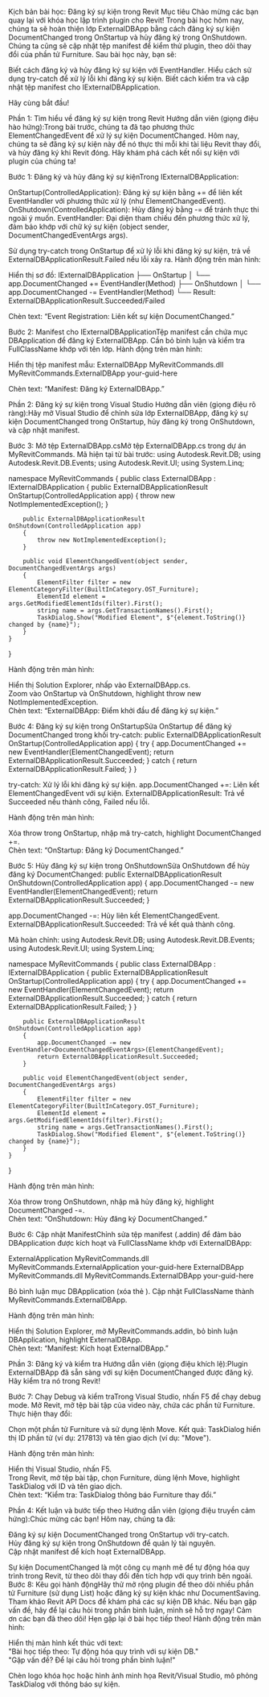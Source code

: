Kịch bản bài học: Đăng ký sự kiện trong Revit
Mục tiêu
Chào mừng các bạn quay lại với khóa học lập trình plugin cho Revit! Trong bài học hôm nay, chúng ta sẽ hoàn thiện lớp ExternalDBApp bằng cách đăng ký sự kiện DocumentChanged trong OnStartup và hủy đăng ký trong OnShutdown. Chúng ta cũng sẽ cập nhật tệp manifest để kiểm thử plugin, theo dõi thay đổi của phần tử Furniture. Sau bài học này, bạn sẽ:

Biết cách đăng ký và hủy đăng ký sự kiện với EventHandler.
Hiểu cách sử dụng try-catch để xử lý lỗi khi đăng ký sự kiện.
Biết cách kiểm tra và cập nhật tệp manifest cho IExternalDBApplication.

Hãy cùng bắt đầu!

Phần 1: Tìm hiểu về đăng ký sự kiện trong Revit
Hướng dẫn viên (giọng điệu hào hứng):Trong bài trước, chúng ta đã tạo phương thức ElementChangedEvent để xử lý sự kiện DocumentChanged. Hôm nay, chúng ta sẽ đăng ký sự kiện này để nó thực thi mỗi khi tài liệu Revit thay đổi, và hủy đăng ký khi Revit đóng. Hãy khám phá cách kết nối sự kiện với plugin của chúng ta!

Bước 1: Đăng ký và hủy đăng ký sự kiệnTrong IExternalDBApplication:

OnStartup(ControlledApplication): Đăng ký sự kiện bằng += để liên kết EventHandler với phương thức xử lý (như ElementChangedEvent).
OnShutdown(ControlledApplication): Hủy đăng ký bằng -= để tránh thực thi ngoài ý muốn.
EventHandler: Đại diện tham chiếu đến phương thức xử lý, đảm bảo khớp với chữ ký sự kiện (object sender, DocumentChangedEventArgs args).

Sử dụng try-catch trong OnStartup để xử lý lỗi khi đăng ký sự kiện, trả về ExternalDBApplicationResult.Failed nếu lỗi xảy ra.
Hành động trên màn hình:  

Hiển thị sơ đồ:  IExternalDBApplication
├── OnStartup
│   └── app.DocumentChanged += EventHandler<DocumentChangedEventArgs>(Method)
├── OnShutdown
│   └── app.DocumentChanged -= EventHandler<DocumentChangedEventArgs>(Method)
└── Result: ExternalDBApplicationResult.Succeeded/Failed


Chèn text: “Event Registration: Liên kết sự kiện DocumentChanged.”


Bước 2: Manifest cho IExternalDBApplicationTệp manifest cần chứa mục DBApplication để đăng ký ExternalDBApp. Cần bỏ bình luận và kiểm tra FullClassName khớp với tên lớp.
Hành động trên màn hình:  

Hiển thị tệp manifest mẫu:  <AddIn Type="DBApplication">
    <Name>ExternalDBApp</Name>
    <Assembly>MyRevitCommands.dll</Assembly>
    <FullClassName>MyRevitCommands.ExternalDBApp</FullClassName>
    <ClientId>your-guid-here</ClientId>
</AddIn>


Chèn text: “Manifest: Đăng ký ExternalDBApp.”




Phần 2: Đăng ký sự kiện trong Visual Studio
Hướng dẫn viên (giọng điệu rõ ràng):Hãy mở Visual Studio để chỉnh sửa lớp ExternalDBApp, đăng ký sự kiện DocumentChanged trong OnStartup, hủy đăng ký trong OnShutdown, và cập nhật manifest.

Bước 3: Mở tệp ExternalDBApp.csMở tệp ExternalDBApp.cs trong dự án MyRevitCommands. Mã hiện tại từ bài trước:
using Autodesk.Revit.DB;
using Autodesk.Revit.DB.Events;
using Autodesk.Revit.UI;
using System.Linq;

namespace MyRevitCommands
{
    public class ExternalDBApp : IExternalDBApplication
    {
        public ExternalDBApplicationResult OnStartup(ControlledApplication app)
        {
            throw new NotImplementedException();
        }

        public ExternalDBApplicationResult OnShutdown(ControlledApplication app)
        {
            throw new NotImplementedException();
        }

        public void ElementChangedEvent(object sender, DocumentChangedEventArgs args)
        {
            ElementFilter filter = new ElementCategoryFilter(BuiltInCategory.OST_Furniture);
            ElementId element = args.GetModifiedElementIds(filter).First();
            string name = args.GetTransactionNames().First();
            TaskDialog.Show("Modified Element", $"{element.ToString()} changed by {name}");
        }
    }
}

Hành động trên màn hình:  

Hiển thị Solution Explorer, nhấp vào ExternalDBApp.cs.  
Zoom vào OnStartup và OnShutdown, highlight throw new NotImplementedException.  
Chèn text: “ExternalDBApp: Điểm khởi đầu để đăng ký sự kiện.”


Bước 4: Đăng ký sự kiện trong OnStartupSửa OnStartup để đăng ký DocumentChanged trong khối try-catch:
public ExternalDBApplicationResult OnStartup(ControlledApplication app)
{
    try
    {
        app.DocumentChanged += new EventHandler<DocumentChangedEventArgs>(ElementChangedEvent);
        return ExternalDBApplicationResult.Succeeded;
    }
    catch
    {
        return ExternalDBApplicationResult.Failed;
    }
}


try-catch: Xử lý lỗi khi đăng ký sự kiện.
app.DocumentChanged +=: Liên kết ElementChangedEvent với sự kiện.
ExternalDBApplicationResult: Trả về Succeeded nếu thành công, Failed nếu lỗi.

Hành động trên màn hình:  

Xóa throw trong OnStartup, nhập mã try-catch, highlight DocumentChanged +=.  
Chèn text: “OnStartup: Đăng ký DocumentChanged.”


Bước 5: Hủy đăng ký sự kiện trong OnShutdownSửa OnShutdown để hủy đăng ký DocumentChanged:
public ExternalDBApplicationResult OnShutdown(ControlledApplication app)
{
    app.DocumentChanged -= new EventHandler<DocumentChangedEventArgs>(ElementChangedEvent);
    return ExternalDBApplicationResult.Succeeded;
}


app.DocumentChanged -=: Hủy liên kết ElementChangedEvent.
ExternalDBApplicationResult.Succeeded: Trả về kết quả thành công.

Mã hoàn chỉnh:
using Autodesk.Revit.DB;
using Autodesk.Revit.DB.Events;
using Autodesk.Revit.UI;
using System.Linq;

namespace MyRevitCommands
{
    public class ExternalDBApp : IExternalDBApplication
    {
        public ExternalDBApplicationResult OnStartup(ControlledApplication app)
        {
            try
            {
                app.DocumentChanged += new EventHandler<DocumentChangedEventArgs>(ElementChangedEvent);
                return ExternalDBApplicationResult.Succeeded;
            }
            catch
            {
                return ExternalDBApplicationResult.Failed;
            }
        }

        public ExternalDBApplicationResult OnShutdown(ControlledApplication app)
        {
            app.DocumentChanged -= new EventHandler<DocumentChangedEventArgs>(ElementChangedEvent);
            return ExternalDBApplicationResult.Succeeded;
        }

        public void ElementChangedEvent(object sender, DocumentChangedEventArgs args)
        {
            ElementFilter filter = new ElementCategoryFilter(BuiltInCategory.OST_Furniture);
            ElementId element = args.GetModifiedElementIds(filter).First();
            string name = args.GetTransactionNames().First();
            TaskDialog.Show("Modified Element", $"{element.ToString()} changed by {name}");
        }
    }
}

Hành động trên màn hình:  

Xóa throw trong OnShutdown, nhập mã hủy đăng ký, highlight DocumentChanged -=.  
Chèn text: “OnShutdown: Hủy đăng ký DocumentChanged.”


Bước 6: Cập nhật ManifestChỉnh sửa tệp manifest (.addin) để đảm bảo DBApplication được kích hoạt và FullClassName khớp với ExternalDBApp:
<?xml version="1.0" encoding="utf-8"?>
<RevitAddIns>
    <AddIn Type="Application">
        <Name>ExternalApplication</Name>
        <Assembly>MyRevitCommands.dll</Assembly>
        <FullClassName>MyRevitCommands.ExternalApplication</FullClassName>
        <ClientId>your-guid-here</ClientId>
    </AddIn>
    <AddIn Type="DBApplication">
        <Name>ExternalDBApp</Name>
        <Assembly>MyRevitCommands.dll</Assembly>
        <FullClassName>MyRevitCommands.ExternalDBApp</FullClassName>
        <ClientId>your-guid-here</ClientId>
    </AddIn>
</RevitAddIns>


Bỏ bình luận mục DBApplication (xóa thẻ ).
Cập nhật FullClassName thành MyRevitCommands.ExternalDBApp.

Hành động trên màn hình:  

Hiển thị Solution Explorer, mở MyRevitCommands.addin, bỏ bình luận DBApplication, highlight ExternalDBApp.  
Chèn text: “Manifest: Kích hoạt ExternalDBApp.”




Phần 3: Đăng ký và kiểm tra
Hướng dẫn viên (giọng điệu khích lệ):Plugin ExternalDBApp đã sẵn sàng với sự kiện DocumentChanged được đăng ký. Hãy kiểm tra nó trong Revit!

Bước 7: Chạy Debug và kiểm traTrong Visual Studio, nhấn F5 để chạy debug mode. Mở Revit, mở tệp bài tập của video này, chứa các phần tử Furniture. Thực hiện thay đổi:

Chọn một phần tử Furniture và sử dụng lệnh Move.
Kết quả: TaskDialog hiển thị ID phần tử (ví dụ: 217813) và tên giao dịch (ví dụ: "Move").

Hành động trên màn hình:  

Hiển thị Visual Studio, nhấn F5.  
Trong Revit, mở tệp bài tập, chọn Furniture, dùng lệnh Move, highlight TaskDialog với ID và tên giao dịch.  
Chèn text: “Kiểm tra: TaskDialog thông báo Furniture thay đổi.”




Phần 4: Kết luận và bước tiếp theo
Hướng dẫn viên (giọng điệu truyền cảm hứng):Chúc mừng các bạn! Hôm nay, chúng ta đã:

Đăng ký sự kiện DocumentChanged trong OnStartup với try-catch.  
Hủy đăng ký sự kiện trong OnShutdown để quản lý tài nguyên.  
Cập nhật manifest để kích hoạt ExternalDBApp.

Sự kiện DocumentChanged là một công cụ mạnh mẽ để tự động hóa quy trình trong Revit, từ theo dõi thay đổi đến tích hợp với quy trình bên ngoài.
Bước 8: Kêu gọi hành độngHãy thử mở rộng plugin để theo dõi nhiều phần tử Furniture (sử dụng List) hoặc đăng ký sự kiện khác như DocumentSaving. Tham khảo Revit API Docs để khám phá các sự kiện DB khác. Nếu bạn gặp vấn đề, hãy để lại câu hỏi trong phần bình luận, mình sẽ hỗ trợ ngay!
Cảm ơn các bạn đã theo dõi! Hẹn gặp lại ở bài học tiếp theo!
Hành động trên màn hình:  

Hiển thị màn hình kết thúc với text:  
"Bài học tiếp theo: Tự động hóa quy trình với sự kiện DB."  
"Gặp vấn đề? Để lại câu hỏi trong phần bình luận!"


Chèn logo khóa học hoặc hình ảnh minh họa Revit/Visual Studio, mô phỏng TaskDialog với thông báo sự kiện.


